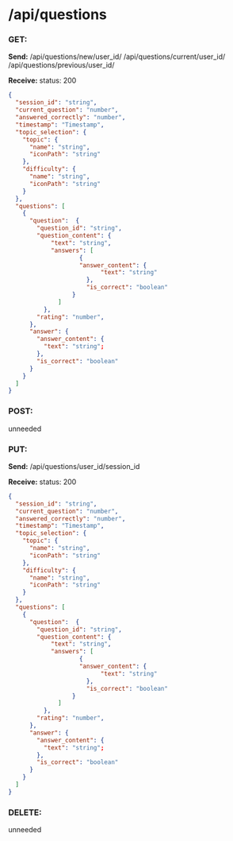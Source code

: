 # **/api/questions**

<!-- ! ADD ROUTE DESCRIPTION HERE -->

### GET:

**Send:**
/api/questions/new/user_id/
/api/questions/current/user_id/
/api/questions/previous/user_id/

**Receive:** status: 200

```JSON
{
  "session_id": "string",
  "current_question": "number",
  "answered_correctly": "number",
  "timestamp": "Timestamp",
  "topic_selection": {
    "topic": {
      "name": "string",
      "iconPath": "string"
    },
    "difficulty": {
      "name": "string",
      "iconPath": "string"
    }
  },
  "questions": [
    {
      "question":  {
        "question_id": "string",
        "question_content": {
            "text": "string",
            "answers": [
                    {
                    "answer_content": {
                          "text": "string"
                      },
                      "is_correct": "boolean"
                  }
              ]
          },
        "rating": "number",
      },
      "answer": {
        "answer_content": {
          "text": "string";
        },
        "is_correct": "boolean"
      }
    }
  ]
}
```

### POST:

unneeded

### PUT:

**Send:**
/api/questions/user_id/session_id

**Receive:** status: 200

```JSON
{
  "session_id": "string",
  "current_question": "number",
  "answered_correctly": "number",
  "timestamp": "Timestamp",
  "topic_selection": {
    "topic": {
      "name": "string",
      "iconPath": "string"
    },
    "difficulty": {
      "name": "string",
      "iconPath": "string"
    }
  },
  "questions": [
    {
      "question":  {
        "question_id": "string",
        "question_content": {
            "text": "string",
            "answers": [
                    {
                    "answer_content": {
                          "text": "string"
                      },
                      "is_correct": "boolean"
                  }
              ]
          },
        "rating": "number",
      },
      "answer": {
        "answer_content": {
          "text": "string";
        },
        "is_correct": "boolean"
      }
    }
  ]
}
```

### DELETE:

unneeded
